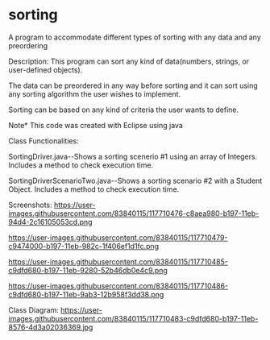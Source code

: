 # sorting
A program to accommodate different types of sorting with any data and any preordering

Description: This program can sort any kind of data(numbers, strings, or user-defined objects).

The data can be preordered in any way before sorting and it can sort using any sorting algorithm the user wishes to implement.

Sorting can be based on any kind of criteria the user wants to define.

Note* This code was created with Eclipse using java

Class Functionalities:

SortingDriver.java--Shows a sorting scenerio #1 using an array of Integers. Includes a method to check execution time.

SortingDriverScenarioTwo.java--Shows a sorting scenario #2 with a Student Object. Includes a method to check execution time.

Screenshots:
https://user-images.githubusercontent.com/83840115/117710476-c8aea980-b197-11eb-94d4-2c16105053cd.png

https://user-images.githubusercontent.com/83840115/117710479-c9474000-b197-11eb-982c-1f406ef1d1fc.png

https://user-images.githubusercontent.com/83840115/117710485-c9dfd680-b197-11eb-9280-52b46db0e4c9.png

https://user-images.githubusercontent.com/83840115/117710486-c9dfd680-b197-11eb-9ab3-12b958f3dd38.png

Class Diagram:
https://user-images.githubusercontent.com/83840115/117710483-c9dfd680-b197-11eb-8576-4d3a02036369.jpg


